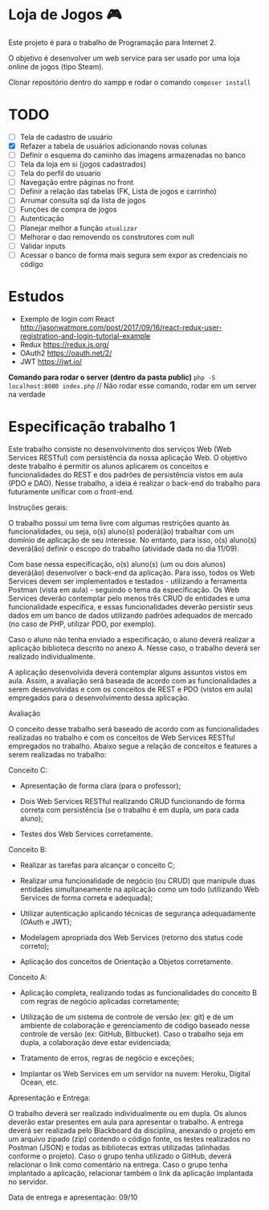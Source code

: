 # Loja de Jogos :video_game:
Este projeto é para o trabalho de Programação para Internet 2.

O objetivo é desenvolver um web service para ser usado por uma loja online de jogos (tipo Steam).

Clonar repositório dentro do xampp e rodar o comando `composer install`

# TODO

- [ ] Tela de cadastro de usuário
- [X] Refazer a tabela de usuários adicionando novas colunas
- [ ] Definir o esquema do caminho das imagens armazenadas no banco
- [ ] Tela da loja em si (jogos cadastrados)
- [ ] Tela do perfil do usuario
- [ ] Navegação entre páginas no front
- [ ] Definir a relação das tabelas (FK, Lista de jogos e carrinho)
- [ ] Arrumar consulta sql da lista de jogos
- [ ] Funções de compra de jogos
- [ ] Autenticação
- [ ] Planejar melhor a função `atualizar`
- [ ] Melhorar o dao removendo os construtores com null
- [ ] Validar inputs
- [ ] Acessar o banco de forma mais segura sem expor as credenciais no código

# Estudos

- Exemplo de login com React http://jasonwatmore.com/post/2017/09/16/react-redux-user-registration-and-login-tutorial-example
- Redux https://redux.js.org/
- OAuth2 https://oauth.net/2/
- JWT https://jwt.io/

**Comando para rodar o server (dentro da pasta public)**
`php -S localhost:8080 index.php` // Não rodar esse comando, rodar em um server na verdade

# Especificação trabalho 1
Este trabalho consiste no desenvolvimento dos serviços Web (Web Services RESTful) com persistência da nossa aplicação Web. O objetivo deste trabalho é permitir os alunos aplicarem os conceitos e funcionalidades do REST e dos padrões de persistência vistos em aula (PDO e DAO). Nesse trabalho, a ideia é realizar o back-end do trabalho para futuramente unificar com o front-end.

Instruções gerais:

O trabalho possui um tema livre com algumas restrições quanto às funcionalidades, ou seja, o(s) aluno(s) poderá(ão) trabalhar com um domínio de aplicação de seu interesse. No entanto, para isso, o(s) aluno(s) deverá(ão) definir o escopo do trabalho (atividade dada no dia 11/09).

Com base nessa especificação, o(s) aluno(s) (um ou dois alunos) deverá(ão) desenvolver o back-end da aplicação. Para isso, todos os Web Services devem ser implementados e testados - utilizando a ferramenta Postman (vista em aula) - seguindo o tema da especificação. Os Web Services deverão contemplar pelo menos três CRUD de entidades e uma funcionalidade específica, e essas funcionalidades deverão persistir seus dados em um banco de dados utilizando padrões adequados de mercado (no caso de PHP, utilizar PDO, por exemplo).

Caso o aluno não tenha enviado a especificação, o aluno deverá realizar a aplicação biblioteca descrito no anexo A. Nesse caso, o trabalho deverá ser realizado individualmente.

A aplicação desenvolvida deverá contemplar alguns assuntos vistos em aula. Assim, a avaliação será baseada de acordo com as funcionalidades a serem desenvolvidas e com os conceitos de REST e PDO (vistos em aula) empregados para o desenvolvimento dessa aplicação.

Avaliação

O conceito desse trabalho será baseado de acordo com as funcionalidades realizadas no trabalho e com os conceitos de Web Services RESTful empregados no trabalho. Abaixo segue a relação de conceitos e features a serem realizadas no trabalho:

Conceito C:

- Apresentação de forma clara (para o professor);

- Dois Web Services RESTful realizando CRUD funcionando de forma correta com persistência (se o trabalho é em dupla, um para cada aluno);

- Testes dos Web Services corretamente.

Conceito B:

- Realizar as tarefas para alcançar o conceito C;

- Realizar uma funcionalidade de negócio (ou CRUD) que manipule duas entidades simultaneamente na aplicação como um todo (utilizando Web Services de forma correta e adequada);

- Utilizar autenticação aplicando técnicas de segurança adequadamente (OAuth e JWT);

- Modelagem apropriada dos Web Services (retorno dos status code correto);

- Aplicação dos conceitos de Orientação a Objetos corretamente.

Conceito A:

- Aplicação completa, realizando todas as funcionalidades do conceito B com regras de negócio aplicadas corretamente;

- Utilização de um sistema de controle de versão (ex: git) e de um ambiente de colaboração e gerenciamento de código baseado nesse controle de versão (ex: GitHub, Bitbucket). Caso o trabalho seja em dupla, a colaboração deve estar evidenciada;

- Tratamento de erros, regras de negócio e exceções;

- Implantar os Web Services em um servidor na nuvem: Heroku, Digital Ocean, etc.

Apresentação e Entrega:

O trabalho deverá ser realizado individualmente ou em dupla. Os alunos deverão estar presentes em aula para apresentar o trabalho. A entrega deverá ser realizada pelo Blackboard da disciplina, anexando o projeto em um arquivo zipado (zip) contendo o código fonte, os testes realizados no Postman (JSON) e todas as bibliotecas extras utilizadas (alinhadas conforme o projeto). Caso o grupo tenha utilizado o GitHub, deverá relacionar o link como comentário na entrega. Caso o grupo tenha implantado a aplicação, relacionar também o link da aplicação implantada no servidor.

Data de entrega e apresentação: 09/10
